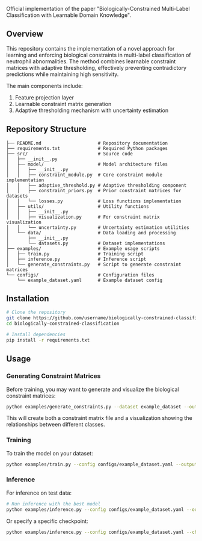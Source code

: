Official implementation of the paper "Biologically-Constrained Multi-Label Classification with Learnable Domain Knowledge".

## Overview

This repository contains the implementation of a novel approach for learning and enforcing biological constraints in multi-label classification of neutrophil abnormalities. The method combines learnable constraint matrices with adaptive thresholding, effectively preventing contradictory predictions while maintaining high sensitivity.

The main components include:
1. Feature projection layer
2. Learnable constraint matrix generation
3. Adaptive thresholding mechanism with uncertainty estimation

## Repository Structure

```
├── README.md                     # Repository documentation
├── requirements.txt              # Required Python packages
├── src/                          # Source code
│   ├── __init__.py
│   ├── model/                    # Model architecture files
│   │   ├── __init__.py
│   │   ├── constraint_module.py  # Core constraint module implementation
│   │   ├── adaptive_threshold.py # Adaptive thresholding component
│   │   ├── constraint_priors.py  # Prior constraint matrices for datasets
│   │   └── losses.py             # Loss functions implementation
│   ├── utils/                    # Utility functions
│   │   ├── __init__.py
│   │   ├── visualization.py      # For constraint matrix visualization
│   │   └── uncertainty.py        # Uncertainty estimation utilities
│   └── data/                     # Data loading and processing
│       ├── __init__.py
│       └── datasets.py           # Dataset implementations
├── examples/                     # Example usage scripts
│   ├── train.py                  # Training script
│   ├── inference.py              # Inference script
│   └── generate_constraints.py   # Script to generate constraint matrices
└── configs/                      # Configuration files
    └── example_dataset.yaml      # Example dataset config
```

## Installation

```bash
# Clone the repository
git clone https://github.com/username/biologically-constrained-classification.git
cd biologically-constrained-classification

# Install dependencies
pip install -r requirements.txt
```

## Usage

### Generating Constraint Matrices

Before training, you may want to generate and visualize the biological constraint matrices:

```bash
python examples/generate_constraints.py --dataset example_dataset --output_dir ./configs --visualize
```

This will create both a constraint matrix file and a visualization showing the relationships between different classes.

### Training

To train the model on your dataset:

```bash
python examples/train.py --config configs/example_dataset.yaml --output_dir ./checkpoints
```

### Inference

For inference on test data:

```bash
# Run inference with the best model
python examples/inference.py --config configs/example_dataset.yaml --output_dir ./results
```

Or specify a specific checkpoint:

```bash
python examples/inference.py --config configs/example_dataset.yaml --checkpoint path/to/checkpoint.pth --output_dir ./results
```